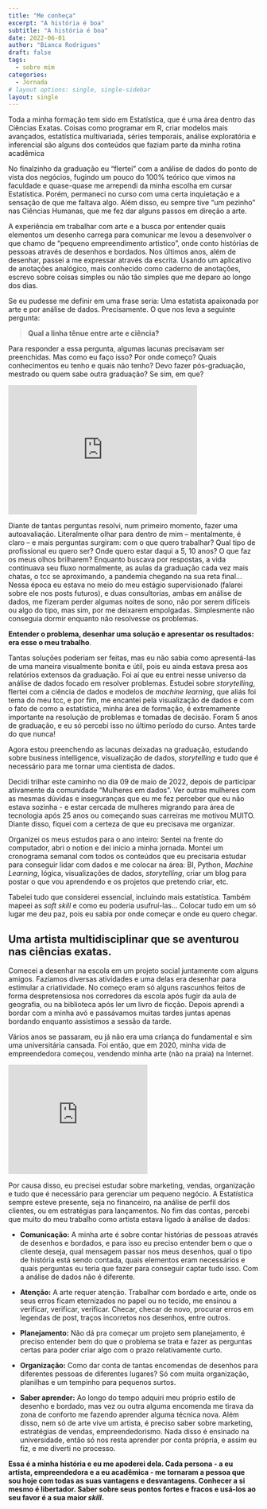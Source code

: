 ```yaml
---
title: "Me conheça"
excerpt: "A história é boa"
subtitle: "A história é boa"
date: 2022-06-01
author: "Bianca Rodrigues"
draft: false
tags:
  - sobre mim
categories:
  - Jornada
# layout options: single, single-sidebar
layout: single
---
```


Toda a minha formação tem sido em Estatística, que é uma área dentro das Ciências Exatas. Coisas como programar em R, criar modelos mais avançados, estatística multivariada, séries temporais, análise exploratória e inferencial são alguns dos conteúdos que faziam parte da minha rotina acadêmica

No finalzinho da graduação eu “flertei” com a análise de dados do ponto de vista dos negócios, fugindo um pouco do 100% teórico que vimos na faculdade e quase-quase me arrependi da minha escolha em cursar Estatística. Porém, permaneci no curso com uma certa inquietação e a sensação de que me faltava algo. 
Além disso, eu sempre tive “um pezinho” nas Ciências Humanas, que me fez dar alguns passos em direção a arte. 

A experiência em trabalhar com arte e a busca por entender quais elementos um desenho carrega para comunicar me levou a desenvolver o que chamo de “pequeno empreendimento artistico”, onde conto histórias de pessoas através de desenhos e bordados. Nos últimos anos, além de desenhar, passei a me expressar através da escrita. Usando um aplicativo de anotações analógico, mais conhecido como caderno de anotações, escrevo sobre coisas simples ou não tão simples que me deparo ao longo dos dias. 

Se eu pudesse me definir em uma frase seria: Uma estatista apaixonada por arte e por análise de dados. Precisamente. O que nos leva a seguinte pergunta:

> **Qual a linha tênue entre arte e ciência?**

Para responder a essa pergunta, algumas lacunas precisavam ser preenchidas. Mas como eu faço isso? Por onde começo? Quais conhecimentos eu tenho e quais não tenho? Devo fazer pós-graduação, mestrado ou quem sabe outra graduação? Se sim, em que? 


<iframe src="https://giphy.com/embed/vsZF2hC9cH0Mo" width="380" height="260" frameBorder="0" class="giphy-embed" allowFullScreen></iframe><p><a 

Diante de tantas perguntas resolvi, num primeiro momento, fazer uma autoavaliação. Literalmente olhar para dentro de mim – mentalmente, é claro – e mais perguntas surgiram: com o que quero trabalhar? Qual tipo de profissional eu quero ser? Onde quero estar daqui a 5, 10 anos? O que faz os meus olhos brilharem? Enquanto buscava por respostas, a vida continuava seu fluxo normalmente, as aulas da graduação cada vez mais chatas, o tcc se aproximando, a pandemia chegando na sua reta final…Nessa época eu estava no meio do meu estágio supervisionado (falarei sobre ele nos posts futuros), e duas consultorias, ambas em análise de dados, me fizeram perder algumas noites de sono, não por serem difíceis ou algo do tipo, mas sim, por me deixarem empolgadas. Simplesmente não conseguia dormir enquanto não resolvesse os problemas. 

**Entender o problema, desenhar uma solução e apresentar os resultados: era esse o meu trabalho**. 

Tantas soluções poderiam ser feitas, mas eu não sabia como apresentá-las de uma maneira visualmente bonita e útil, pois eu ainda estava presa aos relatórios extensos da graduação. Foi aí que eu entrei nesse universo da análise de dados focado em resolver problemas. Estudei sobre *storytelling*, flertei com a ciência de dados e modelos de *machine learning*, que aliás foi tema do meu tcc, e por fim, me encantei pela visualização de dados e com o fato de como a estatística, minha área de formação, é extremamente importante na resolução de problemas e tomadas de decisão. Foram 5 anos de graduação, e eu só percebi isso no último período do curso. Antes tarde do que nunca! 

Agora estou preenchendo as lacunas deixadas na graduação, estudando sobre business intelligence, visualização de dados, *storytelling* e tudo que é necessário para me tornar uma cientista de dados. 

Decidi trilhar este caminho no dia 09 de maio de 2022, depois de participar ativamente da comunidade “Mulheres em dados”. Ver outras mulheres com as mesmas dúvidas e inseguranças que eu me fez perceber que eu não estava sozinha - e estar cercada de mulheres migrando para área de tecnologia após 25 anos ou começando suas carreiras me motivou MUITO. Diante disso, fiquei com a certeza de que eu precisava me organizar. 


Organizei os meus estudos para o ano inteiro: Sentei na frente do computador, abri o notion e dei inicio a minha jornada. Montei um cronograma semanal com todos os conteúdos que eu precisaria estudar para conseguir lidar com dados e me colocar na área: BI, Python, *Machine Learning*, lógica, visualizações de dados, *storytelling*, criar um blog para postar o que vou aprendendo e os projetos que pretendo criar, etc. 

Tabelei tudo que considerei essencial, incluindo mais estatística. Também mapeei as *soft skill* e como eu poderia usufruí-las… Colocar tudo em um só lugar me deu paz, pois eu sabia por onde começar e onde eu quero chegar.

## Uma artista multidisciplinar que se aventurou nas ciências exatas.

Comecei a desenhar na escola em um projeto social  juntamente com alguns amigos. Fazíamos diversas atividades e uma delas era desenhar para estimular a criatividade. No começo eram só alguns rascunhos feitos de forma despretensiosa nos corredores da escola após fugir da aula de geografia, ou na biblioteca após ler um livro de ficção. Depois aprendi a bordar com a minha avó e passávamos muitas tardes juntas apenas bordando enquanto assistimos a sessão da tarde. 

Vários anos se passaram, eu já não era uma criança do fundamental e sim uma universitária cansada. Foi então, que em 2020, minha vida de empreendedora começou, vendendo minha arte (não na praia) na Internet. 

<iframe src="https://c.tenor.com/3C2Y1pJGemcAAAAC/praia-na.gif" width="280" height="220" frameBorder="0" class="giphy-embed" allowFullScreen></iframe><p><a 

Por causa disso, eu precisei estudar sobre marketing, vendas, organização e tudo que é necessário para gerenciar um pequeno negócio. A Estatística sempre esteve presente, seja no financeiro, na análise de perfil dos clientes, ou em estratégias para lançamentos. No fim das contas, percebi que muito do meu trabalho como artista estava ligado à análise de dados:

- **Comunicação:**  A minha arte é sobre contar histórias de pessoas através de desenhos e bordados, e para isso eu preciso entender bem o que o cliente deseja, qual mensagem passar nos meus desenhos, qual o tipo de história está sendo contada, quais elementos eram necessários e quais perguntas eu teria que fazer para conseguir captar tudo isso. Com a análise de dados não é diferente.

- **Atenção:** A arte requer atenção. Trabalhar com bordado e arte, onde os seus erros ficam eternizados no papel ou no tecido, me ensinou a verificar, verificar, verificar. Checar, checar de novo, procurar erros em legendas de post, traços incorretos nos desenhos, entre outros.

- **Planejamento:** Não dá pra começar um projeto sem planejamento, é preciso entender bem do que o problema se trata e fazer as perguntas certas para poder criar algo com o prazo relativamente curto.

- **Organização:** Como dar conta de tantas encomendas de desenhos para diferentes pessoas de diferentes lugares? Só com muita organização, planilhas e um tempinho para pequenos surtos. 

- **Saber aprender:** Ao longo do tempo adquiri meu próprio estilo de desenho e bordado, mas vez ou outra alguma encomenda me tirava da zona de conforto me fazendo aprender alguma técnica nova. Além disso, nem só de arte vive um artista, é preciso saber sobre marketing, estratégias de vendas, empreendedorismo. Nada disso é ensinado na universidade, então só nos resta aprender por conta própria, e assim eu fiz, e me diverti no processo.  

**Essa é a minha história e eu me apoderei dela. Cada persona - a eu artista, empreendedora e a eu acadêmica -  me tornaram a pessoa que sou hoje com todas as suas vantagens e desvantagens. Conhecer a si mesmo é libertador. Saber sobre seus pontos fortes e fracos e usá-los ao seu favor é a sua maior *skill*.**









 

